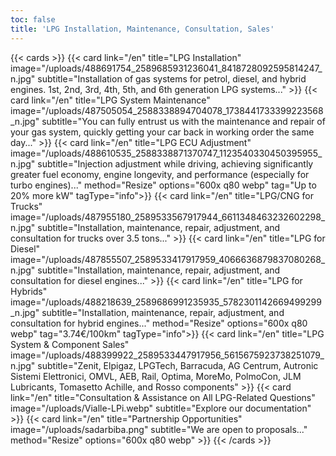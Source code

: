 ```yaml
---
toc: false
title: 'LPG Installation, Maintenance, Consultation, Sales'
---
```


{{< cards >}}
{{< card link="/en" title="LPG Installation" image="/uploads/488691754_2589685931236041_8418728092595814247_n.jpg" subtitle="Installation of gas systems for petrol, diesel, and hybrid engines. 1st, 2nd, 3rd, 4th, 5th, and 6th generation LPG systems..." >}}
{{< card link="/en" title="LPG System Maintenance" image="/uploads/487505054_2588338894704078_1738441733399223568_n.jpg" subtitle="You can fully entrust us with the maintenance and repair of your gas system, quickly getting your car back in working order the same day..." >}}
{{< card link="/en" title="LPG ECU Adjustment" image="/uploads/488610535_2588338871370747_1123540330450395955_n.jpg" subtitle="Injection adjustment while driving, achieving significantly greater fuel economy, engine longevity, and performance (especially for turbo engines)..." method="Resize" options="600x q80 webp" tag="Up to 20% more kW" tagType="info">}}
{{< card link="/en" title="LPG/CNG for Trucks" image="/uploads/487955180_2589533567917944_6611348463232602298_n.jpg" subtitle="Installation, maintenance, repair, adjustment, and consultation for trucks over 3.5 tons..." >}}
{{< card link="/en" title="LPG for Diesel" image="/uploads/487855507_2589533417917959_4066636879837080268_n.jpg" subtitle="Installation, maintenance, repair, adjustment, and consultation for diesel engines..." >}}
{{< card link="/en" title="LPG for Hybrids" image="/uploads/488218639_2589686991235935_5782301142669499299_n.jpg" subtitle="Installation, maintenance, repair, adjustment, and consultation for hybrid engines..." method="Resize" options="600x q80 webp" tag="3.74€/100km" tagType="info">}}
{{< card link="/en" title="LPG System & Component Sales" image="/uploads/488399922_2589533447917956_5615675923738251079_n.jpg" subtitle="Zenit, Elpigaz, LPGTech, Barracuda, AG Centrum, Autronic Sistemi Elettronici, OMVL, AEB, Rail, Optima, MoreMo, PolmoCon, JLM Lubricants, Tomasetto Achille, and Rosso components" >}}
{{< card link="/en" title="Consultation & Assistance on All LPG-Related Questions" image="/uploads/Vialle-LPi.webp" subtitle="Explore our documentation" >}}
{{< card link="/en" title="Partnership Opportunities" image="/uploads/sadarbiba.png" subtitle="We are open to proposals..." method="Resize" options="600x q80 webp" >}}
{{< /cards >}}
